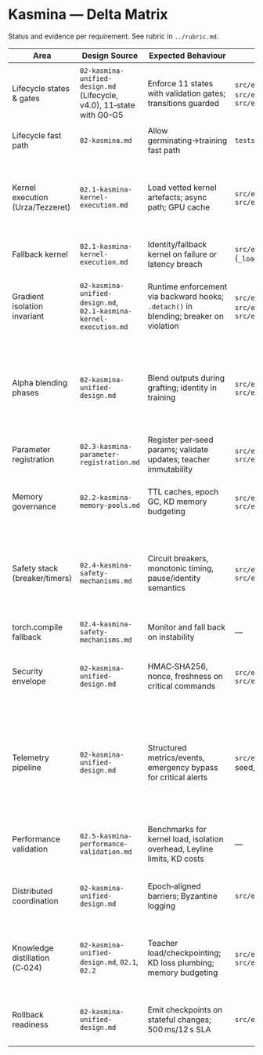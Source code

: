 # Kasmina — Delta Matrix

Status and evidence per requirement. See rubric in `../rubric.md`.

| Area | Design Source | Expected Behaviour | Prototype Evidence | Status | Severity | Notes |
| --- | --- | --- | --- | --- | --- | --- |
| Lifecycle states & gates | `02-kasmina-unified-design.md` (Lifecycle, v4.0), 11‑state with G0–G5 | Enforce 11 states with validation gates; transitions guarded | `src/esper/kasmina/lifecycle.py`, `src/esper/kasmina/gates.py`, `src/esper/kasmina/seed_manager.py` | Implemented | Must‑have | Uses Leyline 11‑state enums; G0–G5 evaluated via `KasminaGates`; cull→embargo→reset path implemented. |
| Lifecycle fast path | `02-kasmina.md` | Allow germinating→training fast path | `tests/kasmina/test_lifecycle.py` | Implemented | Nice‑to‑have | Covered by tests. |
| Kernel execution (Urza/Tezzeret) | `02.1-kasmina-kernel-execution.md` | Load vetted kernel artefacts; async path; GPU cache | `src/esper/kasmina/seed_manager.py`, `src/esper/kasmina/prefetch.py` | Implemented | Should‑have | Async prefetch path integrated (PrefetchCoordinator + Urza worker); attaches on `KernelArtifactReady`; synchronous fallback remains as safety net. |
| Fallback kernel | `02.1-kasmina-kernel-execution.md` | Identity/fallback kernel on failure or latency breach | `src/esper/kasmina/seed_manager.py` (`_load_fallback`) | Implemented | Should‑have | Budget breach triggers fallback and telemetry. |
| Gradient isolation invariant | `02-kasmina-unified-design.md`, `02.1-kasmina-kernel-execution.md` | Runtime enforcement via backward hooks; `.detach()` in blending; breaker on violation | `src/esper/kasmina/isolation.py`, `src/esper/kasmina/blending.py`, `src/esper/kasmina/seed_manager.py` | Implemented | Must‑have | Projection-based monitoring, stage-scoped hooks, and dedicated isolation breaker with CRITICAL telemetry on open. |
| Alpha blending phases | `02-kasmina-unified-design.md` | Blend outputs during grafting; identity in training | `src/esper/kasmina/blending.py`, `src/esper/kasmina/seed_manager.py` | Implemented | Should‑have | Tamiyo selects mode from a small approved list; Kasmina executes safely. Default convex blend with host.detach(); per‑batch α advance integrated (see Tolaria tests). |
| Parameter registration | `02.3-kasmina-parameter-registration.md` | Register per‑seed params; validate updates; teacher immutability | `src/esper/kasmina/registry.py`, `src/esper/kasmina/seed_manager.py` | Implemented | Must‑have | Per‑seed ownership, teacher registration, and `validate_update` path present. |
| Memory governance | `02.2-kasmina-memory-pools.md` | TTL caches, epoch GC, KD memory budgeting | `src/esper/kasmina/memory.py`, `src/esper/kasmina/seed_manager.py` | Implemented | Should‑have | Adds epoch-driven GC telemetry, emergency purge, and teacher memory budgeting telemetry. |
| Safety stack (breaker/timers) | `02.4-kasmina-safety-mechanisms.md` | Circuit breakers, monotonic timing, pause/identity semantics | `src/esper/kasmina/safety.py`, `src/esper/kasmina/seed_manager.py` | Implemented | Should‑have | Circuit breakers now emit WARN/CRITICAL telemetry; pause/resume commands swap identity kernels and validate on resume; emergency cleanup command wired in. |
| torch.compile fallback | `02.4-kasmina-safety-mechanisms.md` | Monitor and fall back on instability | — | Missing | Nice‑to‑have | Not implemented. |
| Security envelope | `02-kasmina-unified-design.md` | HMAC‑SHA256, nonce, freshness on critical commands | `src/esper/kasmina/security.py`, `src/esper/kasmina/seed_manager.py` | Implemented | Must‑have | HMAC verification, nonce ledger, and freshness window enforced for commands (env‑backed key). |
| Telemetry pipeline | `02-kasmina-unified-design.md` | Structured metrics/events, emergency bypass for critical alerts | `src/esper/core/telemetry.py`; seed_manager emissions | Partially Implemented | Should‑have | Adds GPU/GPU cache metrics, isolation breaker CRITICAL events, prefetch milestones, and exposes packet priorities. Emergency routing handled at Oona/Weatherlight; Kasmina does not publish directly. |
| Performance validation | `02.5-kasmina-performance-validation.md` | Benchmarks for kernel load, isolation overhead, Leyline limits, KD costs | — | Missing | Nice‑to‑have | No harness in prototype for Kasmina; broader profiling exists elsewhere. |
| Distributed coordination | `02-kasmina-unified-design.md` | Epoch‑aligned barriers; Byzantine logging | `src/esper/kasmina/seed_manager.py` | Partially Implemented | Nice‑to‑have | Epoch index surfaced in `export_seed_states()`; barriers/quorum are future work. |
| Knowledge distillation (C‑024) | `02-kasmina-unified-design.md`, `02.1`, `02.2` | Teacher load/checkpointing; KD loss plumbing; memory budgeting | `src/esper/kasmina/seed_manager.py`, `src/esper/kasmina/registry.py` | Partially Implemented | Nice‑to‑have | Teacher registration emits memory estimates against 7 GB budget; KD losses and activation plumbing remain deferred. |
| Rollback readiness | `02-kasmina-unified-design.md` | Emit checkpoints on stateful changes; 500 ms/12 s SLA | `src/esper/kasmina/seed_manager.py` | Partially Implemented | Should‑have | Rollback payload recorded on gate failure/retire; SLA timing not instrumented. |

